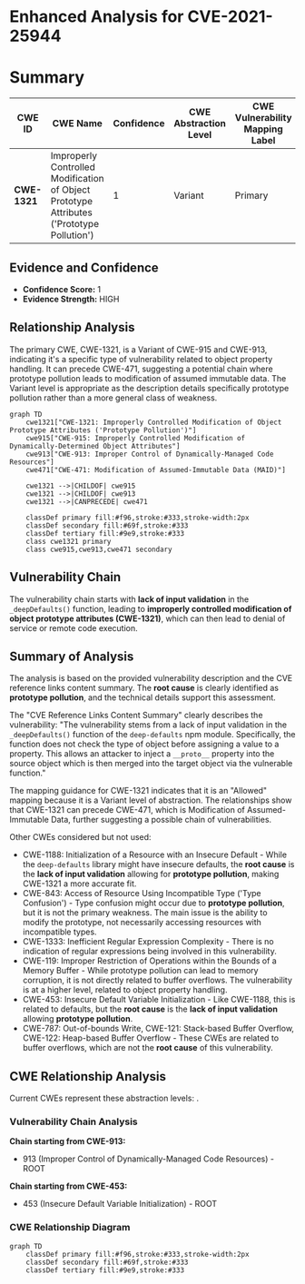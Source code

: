 # Enhanced Analysis for CVE-2021-25944

# Summary
| CWE ID  | CWE Name | Confidence | CWE Abstraction Level | CWE Vulnerability Mapping Label | CWE-Vulnerability Mapping Notes |
|------------------|---------------------------------------------------------------------------------------------------------|------------|-------------------------|--------------------------------------|----------------------------------------------------------------------------------|
| **CWE-1321** | Improperly Controlled Modification of Object Prototype Attributes ('Prototype Pollution') | 1 | Variant | Primary | Allowed |

## Evidence and Confidence

*   **Confidence Score:** 1
*   **Evidence Strength:** HIGH

## Relationship Analysis
The primary CWE, CWE-1321, is a Variant of CWE-915 and CWE-913, indicating it's a specific type of vulnerability related to object property handling. It can precede CWE-471, suggesting a potential chain where prototype pollution leads to modification of assumed immutable data. The Variant level is appropriate as the description details specifically prototype pollution rather than a more general class of weakness.

```mermaid
graph TD
    cwe1321["CWE-1321: Improperly Controlled Modification of Object Prototype Attributes ('Prototype Pollution')"]
    cwe915["CWE-915: Improperly Controlled Modification of Dynamically-Determined Object Attributes"]
    cwe913["CWE-913: Improper Control of Dynamically-Managed Code Resources"]
    cwe471["CWE-471: Modification of Assumed-Immutable Data (MAID)"]
    
    cwe1321 -->|CHILDOF| cwe915
    cwe1321 -->|CHILDOF| cwe913
    cwe1321 -->|CANPRECEDE| cwe471
    
    classDef primary fill:#f96,stroke:#333,stroke-width:2px
    classDef secondary fill:#69f,stroke:#333
    classDef tertiary fill:#9e9,stroke:#333
    class cwe1321 primary
    class cwe915,cwe913,cwe471 secondary
```

## Vulnerability Chain
The vulnerability chain starts with **lack of input validation** in the `_deepDefaults()` function, leading to **improperly controlled modification of object prototype attributes (CWE-1321)**, which can then lead to denial of service or remote code execution.

## Summary of Analysis
The analysis is based on the provided vulnerability description and the CVE reference links content summary. The **root cause** is clearly identified as **prototype pollution**, and the technical details support this assessment.

The "CVE Reference Links Content Summary" clearly describes the vulnerability: "The vulnerability stems from a lack of input validation in the `_deepDefaults()` function of the `deep-defaults` npm module. Specifically, the function does not check the type of object before assigning a value to a property. This allows an attacker to inject a `__proto__` property into the source object which is then merged into the target object via the vulnerable function."

The mapping guidance for CWE-1321 indicates that it is an "Allowed" mapping because it is a Variant level of abstraction. The relationships show that CWE-1321 can precede CWE-471, which is Modification of Assumed-Immutable Data, further suggesting a possible chain of vulnerabilities.

Other CWEs considered but not used:

*   CWE-1188: Initialization of a Resource with an Insecure Default - While the `deep-defaults` library might have insecure defaults, the **root cause** is the **lack of input validation** allowing for **prototype pollution**, making CWE-1321 a more accurate fit.
*   CWE-843: Access of Resource Using Incompatible Type ('Type Confusion') - Type confusion might occur due to **prototype pollution**, but it is not the primary weakness. The main issue is the ability to modify the prototype, not necessarily accessing resources with incompatible types.
*   CWE-1333: Inefficient Regular Expression Complexity - There is no indication of regular expressions being involved in this vulnerability.
*   CWE-119: Improper Restriction of Operations within the Bounds of a Memory Buffer - While prototype pollution can lead to memory corruption, it is not directly related to buffer overflows. The vulnerability is at a higher level, related to object property handling.
*   CWE-453: Insecure Default Variable Initialization - Like CWE-1188, this is related to defaults, but the **root cause** is the **lack of input validation** allowing **prototype pollution**.
*   CWE-787: Out-of-bounds Write, CWE-121: Stack-based Buffer Overflow, CWE-122: Heap-based Buffer Overflow - These CWEs are related to buffer overflows, which are not the **root cause** of this vulnerability.


## CWE Relationship Analysis

Current CWEs represent these abstraction levels: .


### Vulnerability Chain Analysis

**Chain starting from CWE-913:**
- 913 (Improper Control of Dynamically-Managed Code Resources) - ROOT


**Chain starting from CWE-453:**
- 453 (Insecure Default Variable Initialization) - ROOT



### CWE Relationship Diagram

```mermaid
graph TD
    classDef primary fill:#f96,stroke:#333,stroke-width:2px
    classDef secondary fill:#69f,stroke:#333
    classDef tertiary fill:#9e9,stroke:#333
```